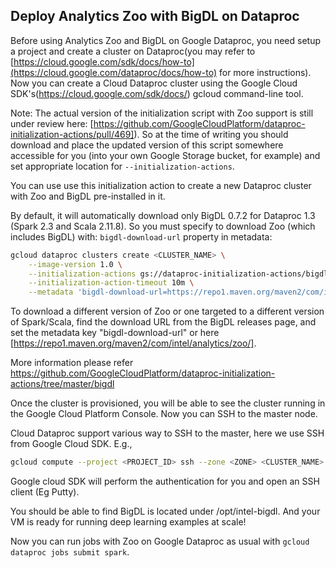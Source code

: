## **Deploy Analytics Zoo with BigDL on Dataproc**

Before using Analytics Zoo and BigDL on Google Dataproc, you need setup a project and create a cluster on Dataproc(you may refer to [https://cloud.google.com/sdk/docs/how-to](https://cloud.google.com/dataproc/docs/how-to) for more instructions). Now you can create a Cloud Dataproc cluster using the Google Cloud SDK's(https://cloud.google.com/sdk/docs/) gcloud command-line tool.

Note:
 The actual version of the initialization script with Zoo support is still under review here: [https://github.com/GoogleCloudPlatform/dataproc-initialization-actions/pull/469]).
 So at the time of writing you should download and place the updated version of this script somewhere accessible for you 
 (into your own Google Storage bucket, for example) and set appropriate location for `--initialization-actions`. 
  
You can use use this initialization action to create a new Dataproc cluster with Zoo and BigDL pre-installed in it.

By default, it will automatically download only BigDL 0.7.2 for Dataproc 1.3 (Spark 2.3 and Scala 2.11.8).
So you must specify to download Zoo (which includes BigDL) with: `bigdl-download-url` property in metadata:

```bash
gcloud dataproc clusters create <CLUSTER_NAME> \
    --image-version 1.0 \
    --initialization-actions gs://dataproc-initialization-actions/bigdl/bigdl.sh \
    --initialization-action-timeout 10m \
    --metadata 'bigdl-download-url=https://repo1.maven.org/maven2/com/intel/analytics/zoo/analytics-zoo-bigdl_0.7.2-spark_2.3.1/0.4.0/analytics-zoo-bigdl_0.7.2-spark_2.3.1-0.4.0-dist-all.zip'
```

To download a different version of Zoo or one targeted to a different version of Spark/Scala, find the download URL from the BigDL releases page, and set the metadata key "bigdl-download-url" 
or here [https://repo1.maven.org/maven2/com/intel/analytics/zoo/].

More information please refer https://github.com/GoogleCloudPlatform/dataproc-initialization-actions/tree/master/bigdl

Once the cluster is provisioned, you will be able to see the cluster running in the Google Cloud Platform Console. Now you can SSH to the master node.

Cloud Dataproc support various way to SSH to the master, here we use SSH from Google Cloud SDK.
E.g.,
```bash
gcloud compute --project <PROJECT_ID> ssh --zone <ZONE> <CLUSTER_NAME>
```
Google cloud SDK will perform the authentication for you and open an SSH client (Eg Putty).

You should be able to find BigDL is located under /opt/intel-bigdl. And your VM is ready for running deep learning examples at scale!

Now you can run jobs with Zoo on Google Dataproc as usual with `gcloud dataproc jobs submit spark`.
